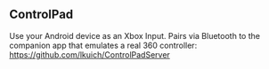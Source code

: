 ## ControlPad

Use your Android device as an Xbox Input. Pairs via Bluetooth to the companion app that emulates a real 360 controller:
https://github.com/lkuich/ControlPadServer
